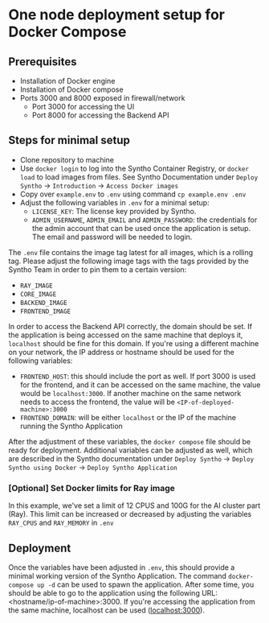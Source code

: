 # One node deployment setup for Docker Compose

## Prerequisites

- Installation of Docker engine
- Installation of Docker compose
- Ports 3000 and 8000 exposed in firewall/network
  - Port 3000 for accessing the UI
  - Port 8000 for accessing the Backend API

## Steps for minimal setup

- Clone repository to machine
- Use `docker login` to log into the Syntho Container Registry, or `docker load` to load images from files. See Syntho Documentation under `Deploy Syntho` -> `Introduction` -> `Access Docker images`
- Copy over `example.env` to `.env` using command `cp example.env .env`
- Adjust the following variables in `.env` for a minimal setup:
  - `LICENSE_KEY`: The license key provided by Syntho.
  - `ADMIN_USERNAME`, `ADMIN_EMAIL` and `ADMIN_PASSWORD`: the credentials for the admin account that can be used once the application is setup. The email and password will be needed to login.

The `.env` file contains the image tag latest for all images, which is a rolling tag. Please adjust the following image tags with the tags provided by the Syntho Team in order to pin them to a certain version:
  - `RAY_IMAGE`
  - `CORE_IMAGE`
  - `BACKEND_IMAGE`
  - `FRONTEND_IMAGE`

In order to access the Backend API correctly, the domain should be set. If the application is being accessed on the same machine that deploys it, `localhost` should be fine for this domain. If you're using a different machine on your network, the IP address or hostname should be used for the following variables:

- `FRONTEND_HOST`: this should include the port as well. If port 3000 is used for the frontend, and it can be accessed on the same machine, the value would be `localhost:3000`. If another machine on the same network needs to access the frontend, the value will be `<IP-of-deployed-machine>:3000`
- `FRONTEND_DOMAIN`: will be either `localhost` or the IP of the machine running the Syntho Application

After the adjustment of these variables, the `docker compose` file should be ready for deployment. Additional variables can be adjusted as well, which are described in the Syntho documentation under `Deploy Syntho` -> `Deploy Syntho using Docker` -> `Deploy Syntho Application`

### [Optional] Set Docker limits for Ray image

In this example, we've set a limit of 12 CPUS and 100G for the AI cluster part (Ray). This limit can be increased or decreased by adjusting the variables `RAY_CPUS` and `RAY_MEMORY` in `.env`

## Deployment

Once the variables have been adjusted in `.env`, this should provide a minimal working version of the Syntho Application. The command `docker-compose up -d` can be used to spawn the application. After some time, you should be able to go to the application using the following URL: <hostname/ip-of-machine>:3000. If you're accessing the application from the same machine, localhost can be used ([localhost:3000](localhost:3000)).